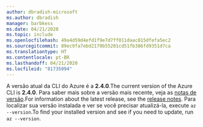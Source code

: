 ```yaml
---
author: dbradish-microsoft
ms.author: dbradish
manager: barbkess
ms.date: 04/21/2020
ms.topic: include
ms.openlocfilehash: 49a4d59d4efd1f9e7d7ff011daac815dfefa5ec2
ms.sourcegitcommit: 89ec9fa7ebd2170b55201cd51fb386fd9351d7ca
ms.translationtype: HT
ms.contentlocale: pt-BR
ms.lasthandoff: 04/21/2020
ms.locfileid: "81735094"
---
```

<span data-ttu-id="03f4d-101">A versão atual da CLI do Azure é a __2.4.0__.</span><span class="sxs-lookup"><span data-stu-id="03f4d-101">The current version of the Azure CLI is __2.4.0__.</span></span> <span data-ttu-id="03f4d-102">Para saber mais sobre a versão mais recente, veja as [notas de versão](../release-notes-azure-cli.md).</span><span class="sxs-lookup"><span data-stu-id="03f4d-102">For information about the latest release, see the [release notes](../release-notes-azure-cli.md).</span></span> <span data-ttu-id="03f4d-103">Para localizar sua versão instalada e ver se você precisar atualizá-la, execute `az --version`.</span><span class="sxs-lookup"><span data-stu-id="03f4d-103">To find your installed version and see if you need to update, run `az --version`.</span></span>
